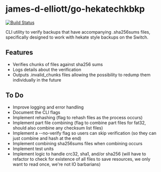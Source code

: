 # james-d-elliott/go-hekatechkbkp
[![Build Status](https://travis-ci.com/james-d-elliott/go-hekatechkbkp.svg?branch=master)](https://travis-ci.com/james-d-elliott/go-hekatechkbkp)

CLI utility to verify backups that have accompanying .sha256sums files, specifically designed to work with hekate style backups on the Switch.

## Features

- Verifies chunks of files against sha256 sums
- Logs details about the verification
- Outputs .invalid_chunks files allowing the possibility to redump them individually in the future

## To Do

- Improve logging and error handling
- Document the CLI flags
- Implement rehashing (flag to rehash files as the process occurs)
- Implement part file combining (flag to combine part files for fat32, should also combine any checksum list files)
- Implement a --no-verify flag so users can skip verification (so they can just combine and hash at the end)
- Implement combining sha256sums files when combining occurs
- Implement test units
- Implement logic to handle crc32, sha1, and/or sha256 (will have to refactor to check for existence of all files to save resources, we only want to read once, we're not IO barbarians)